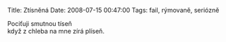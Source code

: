 Title: Ztísněná
Date: 2008-07-15 00:47:00
Tags: fail, rýmovaně, seriózně

Pociťuji smutnou tíseň  
když z chleba na mne zírá plíseň.